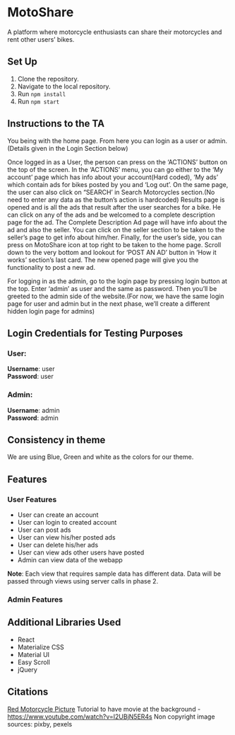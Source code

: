 # MotoShare
A platform where motorcycle enthusiasts can share their motorcycles and rent other users’ bikes. 

## Set Up
1. Clone the repository. 
2. Navigate to the local repository. 
3. Run `npm install`
4. Run `npm start` 

## Instructions to the TA
You being with the home page. From here you can login as a user or admin.(Details given in the Login Section below)

Once logged in as a User, the person can press on the ‘ACTIONS’ button on the top of the screen.
In the ‘ACTIONS’ menu, you can go either to the ‘My account’ page which has info about your account(Hard coded), ‘My ads’ which contain ads for bikes posted by you and ‘Log out’.
On the same page, the user can also click on “SEARCH’ in Search Motorcycles section.(No need to enter any data as the button’s action is hardcoded)
Results page is opened and is all the ads that result after the user searches for a bike. He can click on any of the ads and be welcomed to a complete description page for the ad.
The Complete Description Ad page will have info about the ad and also the seller. You can click on the seller section to be taken to the seller’s page to get info about him/her.
Finally, for the user’s side, you can press on MotoShare icon at top right to be taken to the home page. Scroll down to the very bottom and lookout for ‘POST AN AD’ button in ‘How it works’ section’s last card.
The new opened page will give you the functionality to post a new ad.

For logging in as the admin, go to the login page by pressing login button at the top. Enter ‘admin’ as user and the same as password. Then you’ll be greeted to the admin side of the website.(For now, we have the same login page for user and admin but in the next phase, we’ll create a different hidden login page for admins)


## Login Credentials for Testing Purposes

### User:
**Username**: user \
**Password**: user

### Admin:
**Username**: admin \
**Password**: admin

## Consistency in theme
 We are using Blue, Green and white as the colors for our theme.

## Features
### User Features
- User can create an account 
- User can login to created account
- User can post ads
- User can view his/her posted ads
- User can delete his/her ads
- User can view ads other users have posted
- Admin can view data of the webapp

**Note**: Each view that requires sample data has different data. Data will be passed through views using server calls in phase 2. 

### Admin Features

## Additional Libraries Used 
- React
- Materialize CSS
- Material UI
- Easy Scroll
- jQuery

## Citations
[Red Motorcycle Picture](https://thumbor.forbes.com/thumbor/trim/0x360:4501x2892/fit-in/711x399/smart/https://specials-images.forbesimg.com/imageserve/5c0a960ca7ea43705919981f/0x0.jpg)
Tutorial to have movie at the background -https://www.youtube.com/watch?v=I2UBjN5ER4s
Non copyright image sources: pixby, pexels
